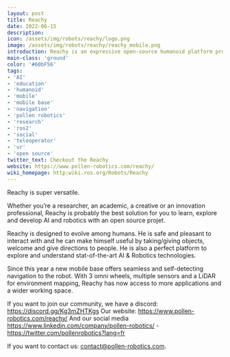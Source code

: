 ```yaml
---
layout: post
title: Reachy
date: 2022-06-15
description:
icon: /assets/img/robots/reachy/logo.png
image: /assets/img/robots/reachy/reachy_mobile.png
introduction: Reachy is an expressive open-source humanoid platform programmable with Python and ROS. He is particularly good at interacting with people and manipulating objects.
main-class: 'ground'
color: '#60bF56'
tags:
- 'AI'
- 'education'
- 'humanoid'
- 'mobile'
- 'mobile base'
- 'navigation'
- 'pollen robotics'
- 'research'
- 'ros2'
- 'social'
- 'teleoperator'
- 'vr'
- 'open source'
twitter_text: Checkout the Reachy
website: https://www.pollen-robotics.com/reachy/
wiki_homepage: http:wiki.ros.org/Robots/Reachy
---
```

Reachy is super versatile.

Whether you’re a researcher, an academic, a creative or an innovation professional, Reachy is probably the best solution for you to learn, explore and develop AI and robotics with an open source projet.

Reachy is designed to evolve among humans. He is safe and pleasant to interact with and he can make himself useful by taking/giving objects, welcome and give directions to people. He is also a perfect platform to explore and understand stat-of-the-art AI & Robotics technologies.

Since this year a new mobile base offers seamless and self-detecting navigation to the robot. With 3 omni wheels, multiple sensors and a LiDAR for environment mapping, Reachy has now access to more applications and a wider working space.

If you want to join our community, we have a discord: https://discord.gg/Kg3mZHTKgs
Our website: https://www.pollen-robotics.com/reachy/
And our social media https://www.linkedin.com/company/pollen-robotics/ - https://twitter.com/pollenrobotics?lang=fr

If you want to contact us: contact@pollen-robotics.com.
